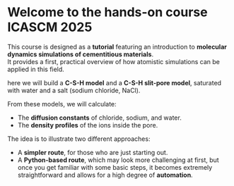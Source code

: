 # Welcome to the hands-on course ICASCM 2025

This course is designed as a **tutorial** featuring an introduction to **molecular dynamics simulations of cementitious materials**.  
It provides a first, practical overview of how atomistic simulations can be applied in this field.

here we will build a **C-S-H model** and a **C-S-H slit-pore model**, saturated with water and a salt (sodium chloride, NaCl).  

From these models, we will calculate:

- The **diffusion constants** of chloride, sodium, and water.  
- The **density profiles** of the ions inside the pore.  

The idea is to illustrate two different approaches:

- A **simpler route**, for those who are just starting out.  
- A **Python-based route**, which may look more challenging at first, but once you get familiar with some basic steps, it becomes extremely straightforward and allows for a high degree of **automation**.





